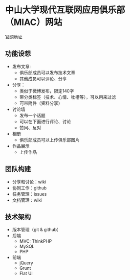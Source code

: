 中山大学现代互联网应用俱乐部（MIAC）网站
=======================

[官网地址](http://sysumiac.com)

## 功能设想
* 发布文章: 
	* 俱乐部成员可以发布技术文章
	* 其他成员可以评论、分享
* 分享：
	* 类似于微博发布，限定140字
	* 带分类标签（技术、心情、吐槽等），可以用来过滤
	* 可带附件（资料分享）
* 讨论墙
	* 发布一个话题
	* 可以在下面进行评论、讨论
	* 赞同、反对
* 相册
	* 俱乐部成员可以上传俱乐部图片
* 作品展示
	* 上传作品

## 团队构建
* 分享和讨论：wiki
* 协同工作：github
* 任务管理：issues
* 文档管理：wiki

## 技术架构
* 版本管理（git & github）
* 后端
	* MVC: ThinkPHP
	* MySQL
	* PHP
* 前端
	* jQuery
	* Grunt
	* Flat UI
